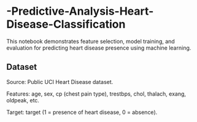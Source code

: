 # -Predictive-Analysis-Heart-Disease-Classification

This notebook demonstrates feature selection, model training, and evaluation for predicting heart disease presence using machine learning.

## Dataset
Source: Public UCI Heart Disease dataset.

Features: age, sex, cp (chest pain type), trestbps, chol, thalach, exang, oldpeak, etc.

Target: target (1 = presence of heart disease, 0 = absence).

